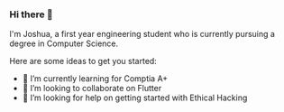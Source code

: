 ### Hi there 👋
I'm Joshua, a first year engineering student who is currently pursuing a degree in Computer Science. 

Here are some ideas to get you started:

 <!-- 🔭 I’m currently working on Python Projects -->
- 🌱 I’m currently learning for Comptia A+
- 👯 I’m looking to collaborate on Flutter
- 🤔 I’m looking for help on getting started with Ethical Hacking
<!-- 💬 Ask me about ...
- 📫 How to reach me: ...
- 😄 Pronouns: he/his
- ⚡ Fun fact: -->
